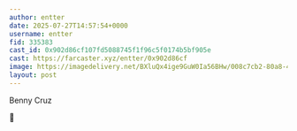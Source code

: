 ```yaml
---
author: entter
date: 2025-07-27T14:57:54+0000
username: entter
fid: 335383
cast_id: 0x902d86cf107fd5088745f1f96c5f0174b5bf905e
cast: https://farcaster.xyz/entter/0x902d86cf
image: https://imagedelivery.net/BXluQx4ige9GuW0Ia56BHw/008c7cb2-80a8-448b-6da1-1f21a0c8f800/original
layout: post
---
```

Benny Cruz  
  
🚀  

<img src='https://imagedelivery.net/BXluQx4ige9GuW0Ia56BHw/008c7cb2-80a8-448b-6da1-1f21a0c8f800/original' alt='' referrerpolicy='no-referrer'/>
